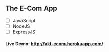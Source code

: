 ## The E-Com App

- [ ] JavaScript
- [ ] NodeJS
- [ ] ExpressJS

#### Live Demo: http://akt-ecom.herokuapp.com/
